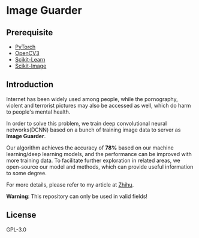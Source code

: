 # Image Guarder

## Prerequisite
* [PyTorch](http://pytorch.org/)
* [OpenCV3](https://opencv.org/)
* [Scikit-Learn](http://scikit-learn.org/)
* [Scikit-Image](http://scikit-image.org/)

## Introduction
Internet has been widely used among people, while the pornography, violent and terrorist pictures may also be accessed as well, which do harm to people's mental health.

In order to solve this problem, we train deep convolutional neural networks(DCNN) based on a bunch of training image data to server as **Image Guarder**.

Our algorithm achieves the accuracy of **78%** based on our machine learning/deep learning models, and the performance can be improved with more training data.
To facilitate further exploration in related areas, we open-source our model and methods, which can provide useful information to some degree.

For more details, please refer to my article at [Zhihu](https://zhuanlan.zhihu.com/p/29016317).

__Warning__: This repository can only be used in valid fields!

## License
GPL-3.0